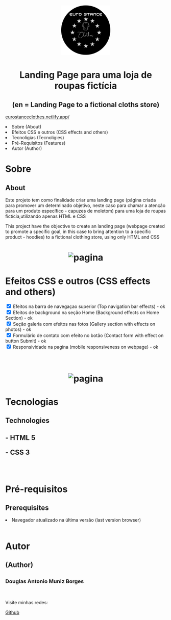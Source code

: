 <h1 align="Center">
  <img src="./github/LogoEsc2.png">
<h1 align="center">Landing Page para uma loja de roupas fictícia</h1>
<h2 align="center">(en = Landing Page to a fictional cloths store)</h2>
<div>
<a href="https://eurostanceclothes.netlify.app/" target="_blank" rel="noopener noreferrer">eurostanceclothes.netlify.app/</a>
  <p align="left">
    <li> Sobre (About)</li>
    <li>Efeitos CSS e outros (CSS effects and others)</li>
    <li>Tecnoligias (Tecnoligies)</li>
    <li>Pré-Requisitos (Features)</li>
    <li>Autor (Author)</li>
  </p>
</div>
<div>
<h1>Sobre</h1>
  <h2>About</h2>
    <p> Este projeto tem como finalidade criar uma landing page (página criada para promover um determinado objetivo, neste caso para chamar a atenção para um produto específico     - capuzes de moletom) para uma loja de roupas fictícia,utilizando apenas HTML e CSS</p>
    <p>This project have the objective to create an landing page (webpage created to promote a specific goal, in this case to bring attention to a specific product - hoodies) to     a fictional clothing store, using only HTML and CSS</p>

<h1 align="center">
  <img src="./github/ldpage.gif" alt=pagina title=pagina/>
</h1>
</div>
 
<div>
<h1>Efeitos CSS e outros (CSS effects and others)</h1>
  <input type = "checkbox" checked> Efeitos na barra de navegaçao superior (Top navigation bar effects) - ok<br>
  <input type = "checkbox" checked> Efeitos de background na seção Home (Background effects on Home Section) - ok<br>
  <input type = "checkbox" checked> Seção galeria com efeitos nas fotos (Gallery section with effects on photos) - ok<br>
  <input type = "checkbox" checked> Formulário de contato com efeito no botão (Contact form with effect on button Submit) - ok<br>
  <input type = "checkbox" checked> Responsividade na pagina (mobile responsiveness on webpage) - ok<br><br><br>

<h1 align="center">
  <img src="./github/responsive.gif" alt=pagina title=pagina/>
</h1>
</div>
<h1>Tecnologias</h1>
<h2>Technologies<h2>

<p>- HTML 5</p>
<p>- CSS 3</p>
<br>

<h1>Pré-requisitos</h1>
  <h2>Prerequisites</h2>
  <li>Navegador atualizado na última versão (last version browser)</li><br>

<h1>Autor</h1>
  <h2>(Author)<h2>
  <h3>Douglas Antonio Muniz Borges</h3><br>
  <p>Visite minhas redes:</p>
  <a href="https://github.com/douglasamb">Github







